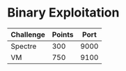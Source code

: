 # Binary Exploitation

| Challenge           | Points | Port |
| --------------------| ------ | ---- |
| Spectre             | 300    | 9000 |
| VM                  | 750    | 9100 |
